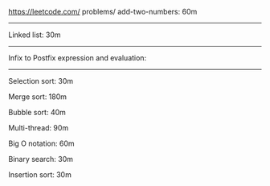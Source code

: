 
https://leetcode.com/
problems/
add-two-numbers:    60m

---

Linked list:        30m      

---

Infix to Postfix
expression and 
evaluation:         

---

Selection sort:     30m

Merge sort:         180m

Bubble sort:        40m

Multi-thread:       90m

Big O notation:     60m

Binary search:      30m

Insertion sort:     30m

